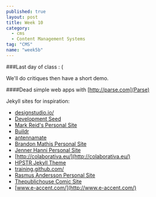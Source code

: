 ```yaml
---
published: true
layout: post
title: Week 10
category: 
  - cms
  - Content Management Systems
tag: "CMS"
name: "week5b"
---
```


###Last day of class : (

We'll do critiques then have a short demo.

####Dead simple web apps with [http://parse.com](Parse)

Jekyll sites for inspiration:

* [designstudio.io/](http://designstudio.io/)
* [Development Seed](http://developmentseed.org/)
* [Mark Reid's Personal Site](http://mark.reid.name/)
* [Buildr](http://buildr.apache.org/)
* [antennamate](http://maps.antennamate.com/#?lat=-33.819&lng=150.586)
* [Brandon Mathis Personal Site](http://brandonmathis.com/)
* [Jenner Hanni Personal Site](http://jennerhanni.net/)
* [http://colaborativa.eu/](http://colaborativa.eu/)
* [HPSTR Jekyll Theme](http://mmistakes.github.io/hpstr-jekyll-theme/)
* [training.github.com/](http://training.github.com/)
* [Rasmus Andersson Personal Site](http://rsms.me/)
* [Thepublichouse Comic Site](http://thepublichouse.net/)
* [www.e-accent.com/](http://www.e-accent.com/)